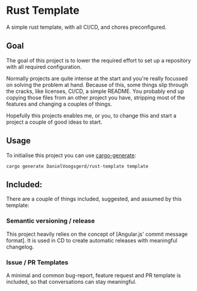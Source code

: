 Rust Template
=============

A simple rust template, with all CI/CD, and chores preconfigured.

## Goal

The goal of this project is to lower the required effort to set up a repository with all required configuration.

Normally projects are quite intense at the start and you're really focussed on solving the problem at hand.
Because of this, some things slip through the cracks, like licenses, CI/CD, a simple README.
You probably end up copying those files from an other project you have, stripping most of the features and changing a couples of things.

Hopefully this projects enables me, or you, to change this and start a project a couple of good ideas to start.

## Usage

To initialise this project you can use [cargo-generate](https://github.com/cargo-generate/cargo-generate):

```
cargo generate DanielVoogsgerd/rust-template template
```

## Included:

There are a couple of things included, suggested, and assumed by this template:

### Semantic versioning / release

This project heavily relies on the concept of [Angular.js' commit message format].
It is used in CD to create automatic releases with meaningful changelog.

### Issue / PR Templates

A minimal and common bug-report, feature request and PR template is included, so that conversations can stay meaningful.
